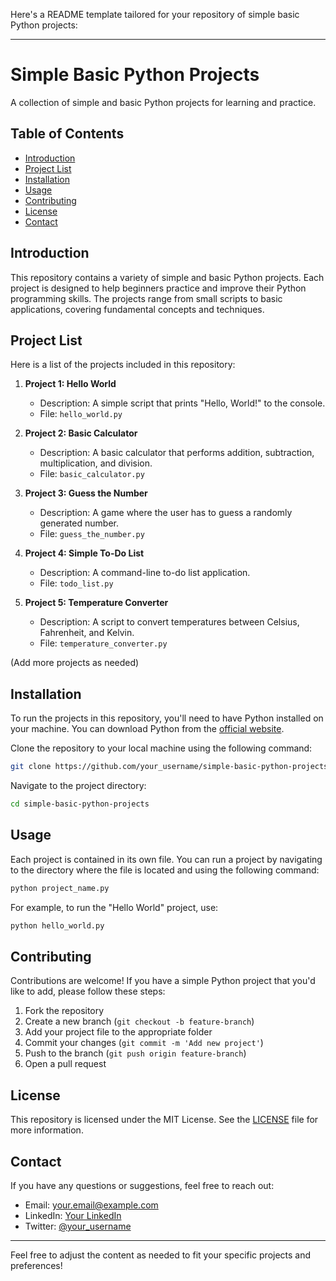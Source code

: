 Here's a README template tailored for your repository of simple basic Python projects:

---

# Simple Basic Python Projects

A collection of simple and basic Python projects for learning and practice.

## Table of Contents

- [Introduction](#introduction)
- [Project List](#project-list)
- [Installation](#installation)
- [Usage](#usage)
- [Contributing](#contributing)
- [License](#license)
- [Contact](#contact)

## Introduction

This repository contains a variety of simple and basic Python projects. Each project is designed to help beginners practice and improve their Python programming skills. The projects range from small scripts to basic applications, covering fundamental concepts and techniques.

## Project List

Here is a list of the projects included in this repository:

1. **Project 1: Hello World**
   - Description: A simple script that prints "Hello, World!" to the console.
   - File: `hello_world.py`

2. **Project 2: Basic Calculator**
   - Description: A basic calculator that performs addition, subtraction, multiplication, and division.
   - File: `basic_calculator.py`

3. **Project 3: Guess the Number**
   - Description: A game where the user has to guess a randomly generated number.
   - File: `guess_the_number.py`

4. **Project 4: Simple To-Do List**
   - Description: A command-line to-do list application.
   - File: `todo_list.py`

5. **Project 5: Temperature Converter**
   - Description: A script to convert temperatures between Celsius, Fahrenheit, and Kelvin.
   - File: `temperature_converter.py`

(Add more projects as needed)

## Installation

To run the projects in this repository, you'll need to have Python installed on your machine. You can download Python from the [official website](https://www.python.org/downloads/).

Clone the repository to your local machine using the following command:

```bash
git clone https://github.com/your_username/simple-basic-python-projects.git
```

Navigate to the project directory:

```bash
cd simple-basic-python-projects
```

## Usage

Each project is contained in its own file. You can run a project by navigating to the directory where the file is located and using the following command:

```bash
python project_name.py
```

For example, to run the "Hello World" project, use:

```bash
python hello_world.py
```

## Contributing

Contributions are welcome! If you have a simple Python project that you'd like to add, please follow these steps:

1. Fork the repository
2. Create a new branch (`git checkout -b feature-branch`)
3. Add your project file to the appropriate folder
4. Commit your changes (`git commit -m 'Add new project'`)
5. Push to the branch (`git push origin feature-branch`)
6. Open a pull request

## License

This repository is licensed under the MIT License. See the [LICENSE](LICENSE) file for more information.

## Contact

If you have any questions or suggestions, feel free to reach out:

- Email: your.email@example.com
- LinkedIn: [Your LinkedIn](https://www.linkedin.com/in/your_username)
- Twitter: [@your_username](https://twitter.com/your_username)

---

Feel free to adjust the content as needed to fit your specific projects and preferences!
